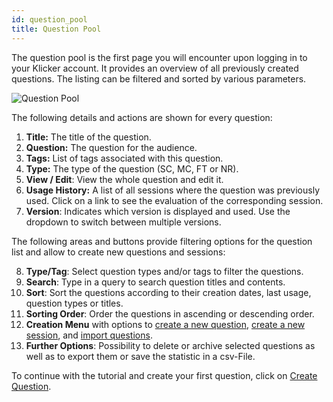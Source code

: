 ```yaml
---
id: question_pool
title: Question Pool
---
```


The question pool is the first page you will encounter upon logging in to your Klicker account. It provides an overview of all previously created questions. The listing can be filtered and sorted by various parameters.

![Question Pool](assets/question_pool.png)

The following details and actions are shown for every question:

1. **Title:** The title of the question.
2. **Question:** The question for the audience.
3. **Tags:** List of tags associated with this question.
4. **Type:** The type of the question (SC, MC, FT or NR).
5. **View / Edit**: View the whole question and edit it.
6. **Usage History:** A list of all sessions where the question was previously used. Click on a link to see the evaluation of the corresponding session.
7. **Version**: Indicates which version is displayed and used. Use the dropdown to switch between multiple versions.

The following areas and buttons provide filtering options for the question list and allow to create new questions and sessions:

8. **Type/Tag**: Select question types and/or tags to filter the questions.
9. **Search**: Type in a query to search question titles and contents.
10. **Sort**: Sort the questions according to their creation dates, last usage, question types or titles.
11. **Sorting Order**: Order the questions in ascending or descending order.
12. **Creation Menu** with options to [create a new question](question_create.md), [create a new session](session_create.md), and [import questions](advanced/question_export.md).
13. **Further Options**: Possibility to delete or archive selected questions as well as to export them or save the statistic in a csv-File.

To continue with the tutorial and create your first question, click on [Create Question](question_create.md).
